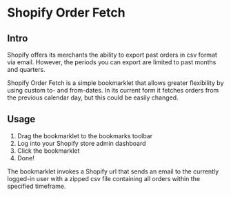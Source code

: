 Shopify Order Fetch
===================

Intro
-----
Shopify offers its merchants the ability to export past orders in csv format via email. However, the periods you can export are limited to past months and quarters.

Shopify Order Fetch is a simple bookmarklet that allows greater flexibility by using custom to- and from-dates. In its current form it fetches orders from the previous calendar day, but this could be easily changed.

Usage
-----
1. Drag the bookmarklet to the bookmarks toolbar
2. Log into your Shopify store admin dashboard
3. Click the bookmarklet
4. Done!

The bookmarklet invokes a Shopify url that sends an email to the currently logged-in user with a zipped csv file containing all orders within the specified timeframe.